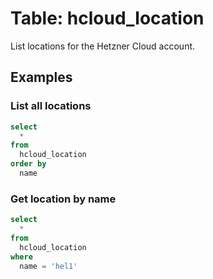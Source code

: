 # Table: hcloud_location

List locations for the Hetzner Cloud account.

## Examples

### List all locations

```sql
select
  *
from
  hcloud_location
order by
  name
```

### Get location by name

```sql
select
  *
from
  hcloud_location
where
  name = 'hel1'
```
